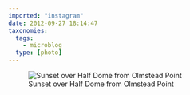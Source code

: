 ```yaml
---
imported: "instagram"
date: 2012-09-27 18:14:47
taxonomies:
  tags:
    - microblog
  type: [photo]
---
```

<figure>
  <img src="/media/images/photos/2012/09/6979fe1eab1197cae885f8f3ca6602a6.jpg" title="Sunset over Half Dome from Olmstead Point"/>
  <figcaption>Sunset over Half Dome from Olmstead Point</figcaption>
</figure>

